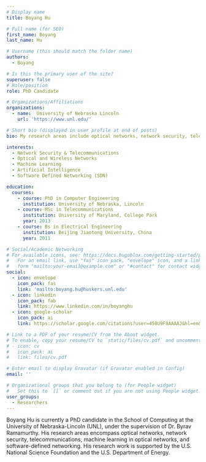 ```yaml
---
# Display name
title: Boyang Hu

# Full name (for SEO)
first_name: Boyang
last_name: Hu

# Username (this should match the folder name)
authors:
  - Boyang

# Is this the primary user of the site?
superuser: false
# Role/position
role: PhD Candidate

# Organizations/Affiliations
organizations:
  - name:  University of Nebraska Lincoln
    url: 'https://www.unl.edu/'

# Short bio (displayed in user profile at end of posts)
bio: My research areas include optical networks, network security, telecommunications, machine learning in optical networks, and software-defined networking. My research work is supported by the U.S. National Science Foundation and the U.S. Department of Energy.

interests:
  - Network Security & Telecommunications
  - Optical and Wireless Networks
  - Machine Learning
  - Artificial Intelligence
  - Software Defined Networking (SDN)

education:
  courses:
    - course: PhD in Computer Engineering 
      institution: University of Nebraska, Lincoln
    - course: MSc in Telecommunications
      institution: University of Maryland, College Park
      year: 2013
    - course: Bs in Electrical Engineering
      institution: Beijing Jiaotong University, China
      year: 2011

# Social/Academic Networking
# For available icons, see: https://docs.hugoblox.com/getting-started/page-builder/#icons
#   For an email link, use "fas" icon pack, "envelope" icon, and a link in the
#   form "mailto:your-email@example.com" or "#contact" for contact widget.
social:
  - icon: envelope
    icon_pack: fas
    link: 'mailto:boyang.hu@huskers.unl.edu'
  - icon: linkedin
    icon_pack: fab
    link: https://www.linkedin.com/in/boyanghu
  - icon: google-scholar
    icon_pack: ai
    link: https://scholar.google.com/citations?user=450U9F8AAAAJ&hl=en&oi=ao

# Link to a PDF of your resume/CV from the About widget.
# To enable, copy your resume/CV to `static/files/cv.pdf` and uncomment the lines below.
# - icon: cv
#   icon_pack: ai
#   link: files/cv.pdf

# Enter email to display Gravatar (if Gravatar enabled in Config)
email: ''

# Organizational groups that you belong to (for People widget)
#   Set this to `[]` or comment out if you are not using People widget.
user_groups:
  - Researchers
---
```


Boyang Hu is currently a PhD candidate in the School of Computing at the University of Nebraska-Lincoln (UNL), under the supervision of Dr. Byrav Ramamurthy. His research areas encompass optical networks, network security, telecommunications, machine learning in optical networks, and software-defined networking. His research work is supported by the U.S. National Science Foundation and the U.S. Department of Energy.
